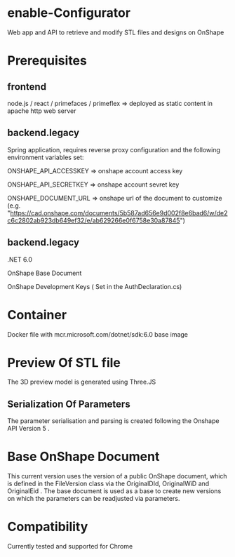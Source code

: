 # enable-Configurator
Web app and API to retrieve and modify STL files and designs on OnShape

# Prerequisites 
## frontend
node.js / react / primefaces / primeflex => deployed as static content in apache http web server

## backend.legacy
Spring application, requires reverse proxy configuration and the following  environment variables set:

ONSHAPE_API_ACCESSKEY => onshape account access key

ONSHAPE_API_SECRETKEY => onshape account sevret key

ONSHAPE_DOCUMENT_URL => onshape url of the document to customize (e.g. "https://cad.onshape.com/documents/5b587ad656e9d002f8e6bad6/w/de2c6c2802ab923db649ef32/e/ab629266e0f6758e30a87845")

## backend.legacy
.NET 6.0

OnShape Base Document

OnShape Development Keys ( Set in the AuthDeclaration.cs)

# Container

Docker file with mcr.microsoft.com/dotnet/sdk:6.0 base image

# Preview Of STL file

The 3D preview model is generated using Three.JS

## Serialization Of Parameters

The parameter serialisation and parsing is created following the Onshape API Version 5 . 

# Base OnShape Document

This current version uses the version of a public  OnShape document, which is defined in the FileVersion class via the OriginalDId, OriginalWiD and OriginalEid .
The base document is used as a base to create new versions on which the parameters can be readjusted via parameters.

# Compatibility

Currently tested and supported for Chrome
